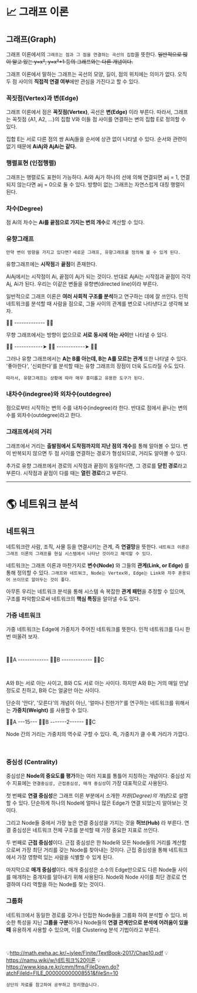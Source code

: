 # 📈 그래프 이론 


## 그래프(Graph)
그래프 이론에서의 `그래프는 점과 그 점을 연결하는 곡선의 집합`을 뜻한다.
~~일반적으로 많이 알고 있는 y=x², y=x³+1 등의 그래프와는 다른 개념이다.~~

그래프 이론에서 말하는 그래프는 곡선의 모양, 길이, 점의 위치에는 의미가 없다.
오직 두 점 사이의 **직접적 연결 여부**에만 관심을 가진다고 할 수 있다.


### 꼭짓점(Vertex)과 변(Edge)
그래프 이론에서 점은 **꼭짓점(Vertex)**, 곡선은 **변(Edge)** 이라 부른다.
따라서, 그래프는 꼭짓점 {A1, A2, ...}의 집합 V와 이들 점 사이를 연결하는 변의 집합 E로 정의할 수 있다.

집합 E는 서로 다른 점의 쌍 AiAj들을 순서에 상관 없이 나타낼 수 있다.
순서와 관련이 없기 때문에 **AiAj와 AjAi는 같다.**

### 행렬표현 (인접행렬)
그래프는 행렬로도 표현이 가능하다.
Ai와 Aj가 하나의 선에 의해 연결되면 aij = 1, 연결되지 않는다면 aij = 0으로 둘 수 있다.
방향이 없는 그래프는 자연스럽게 대칭 행렬이 된다.

### 차수(Degree)
점 Ai의 차수는 **Ai를 끝점으로 가지는 변의 개수**로 계산할 수 있다.

### 유향그래프
`만약 변이 방향을 가지고 있다면?`
`새로운 그래프, 유향그래프를 정의해 볼 수 있게 된다.`

유향그래프에는 **시작점**과 **끝점**이 존재한다.

AiAj에서는 시작점이 Ai, 끝점이 Aj가 되는 것이다.
반대로 AjAi는 시작점과 끝점이 각각 Aj, Ai가 된다.
우리는 이같은 변들을 유향변(directed line)이라 부른다.
<br/> 

일반적으로 그래프 이론은 **여러 사회적 구조를 분석**하고 연구하는 데에 잘 쓰인다.
인적 네트워크를 분석할 때 사람을 점으로,
그들 사이의 관계를 변으로 나타낸다고 생각해 보자.
<br/> 

🧍‍♂️ ------------- 🧍‍♀️ 

무향 그래프에서는 방향이 없으므로 **서로 동시에 아는 사이**만 나타낼 수 있다.

🧍‍♂️ ------------➤ 🧍‍♀️ ------------➤ 🧍‍♂️

그러나 유향 그래프에서는 **A는 B를 아는데, B는 A를 모르는 관계** 또한 나타낼 수 있다.
'좋아한다', '신뢰한다'를 분석할 때는 유향 그래프의 장점이 더욱 도드라질 수도 있다.

`따라서, 유향그래프는 상황에 따라 매우 흥미롭고 유용한 도구가 된다.`


### 내차수(indegree)와 외차수(outdegree)
점으로부터 시작하는 변의 수를 내차수(indegree)라 한다.
반대로 점에서 끝나는 변의 수를 외차수(outdegree)라고 한다.


### 그래프에서의 거리
그래프에서 거리는 **출발점에서 도착점까지의 지난 점의 개수**를 통해 알아볼 수 있다.
변이 반복되지 않으면 두 점 사이를 연결하는 경로가 형성되므로, 거리도 알아볼 수 있다.

추가로 유향 그래프에서 경로의 시작점과 끝점이 동일하다면, 
그 경로를 **닫힌 경로**라고 부른다.
시작점과 끝점이 다를 때는 **열린 경로**라고 부른다.

* * *

# 🌎 네트워크 분석

## 네트워크
네트워크란 사람, 조직, 사물 등을 연결시키는 관계, 즉 **연결망**을 뜻한다.
`네트워크 이론은 그래프 이론의 그래프를 현실 시스템에서 나타난 것이라고 해석할 수 있다.`

네트워크는 그래프 이론과 마찬가지로 
**변수(Node)** 와 그들의 **관계(Link, or Edge)** 를 통해 정의할 수 있다.
`그래프와 네트워크, Node는 Vertex와, Edge는 Link와 자주 혼용되어 쓰이므로 알아두는 것이 좋다.`

아무튼 우리는 네트워크 분석을 통해 시스템 속 복잡한 **관계 패턴**을 추정할 수 있으며, 
구조를 파악함으로써 네트워크의 **핵심 특징**을 알아낼 수도 있다.


### 가중 네트워크
가중 네트워크는 Edge에 가중치가 주어진 네트워크를 뜻한다.
인적 네트워크를 다시 한 번 떠올려 보자.

<br/> 

🧍‍♂️A ------------- 🧍‍♀️B  ------------- 🧍‍♀️C


<br/> 

A와 B는 서로 아는 사이고, B와 C도 서로 아는 사이다.
하지만 A와 B는 거의 매일 만날 정도로 친하고, B와 C는 얼굴만 아는 사이다.


단순히 '안다', '모른다'의 개념이 아닌,
'얼마나 친한가?'를 연구하는 네트워크를 위해서는 **가중치(Weight)** 를 사용할 수 있다.
<br/> 



🧍‍♂️A ---15--- 🧍‍♀️B -------2------ 🧍‍♀️C 

Node 간의 거리는 가중치의 역수로 구할 수 있다.
즉, 가중치가 클 수록 거리가 가깝다.


<br/> 


### 중심성 (Centrality)
중심성은 **Node의 중요도를 평가**하는 여러 지표를 통틀어 지칭하는 개념이다.
중심성 지수 지표에는 `연결중심성, 근접중심성, 매개 중심성`이 가장 대표적으로 사용된다.

첫 번째로 **연결 중심성**은 
그래프 이론 부분에서 소개한 *차원(Degree)의 개념*으로 설명할 수 있다.
단순하게 하나의 Node에 얼마나 많은 Edge가 연결 되었는지 알아보는 것이다.

그리고 Node들 중에서 가장 높은 연결 중심성을 가지는 것을 **허브(Hub)** 라 부른다.
연결 중심성은 네트워크 전체 구조를 분석할 때 가장 중요한 지표로 쓰인다.

두 번째로 **근접 중심성**이다.
근접 중심성은 한 Node와 모든 Node들의 거리를 계산함으로써 
가장 최단 거리를 갖는 Node를 찾아내는 것이다.
근접 중심성을 통해 네트워크에서 가장 영향력 있는 사람을 식별할 수 있게 된다.

마지막으로 **매개 중심성**이다.
매개 중심성은 소수의 Edge만으로도 다른 Node들 사이를 매개하는 중개자를 알아내기 위해 사용된다.
Node와 Node 사이를 최단 경로로 연결하여 다리 역할을 하는 Node를 찾는 것이다.
 

### 그룹화
네트워크에서 동일한 경로를 갖거나 인접한 Node들을 그룹화 하여 분석할 수 있다.
비슷한 특성을 지닌 **그룹을 구분**하거나 Node들의 **연결 관계만으로 분석에 어려움이 있을 때** 유용하게 사용할 수 있으며, 이를 Clustering 분석 기법이라고 부른다.


<br/> 


💡http://math.ewha.ac.kr/~jylee/Finite/TextBook-2017/Chap10.pdf
💡https://namu.wiki/w/네트워크%20이론
💡https://www.kipa.re.kr/cmm/fms/FileDown.do?atchFileId=FILE_000000000008551&fileSn=10

`상단의 자료를 참고하여 공부하고 정리했습니다.`